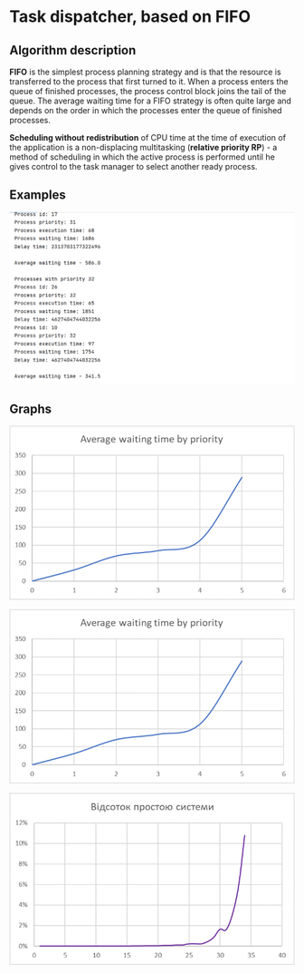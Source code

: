 # Task dispatcher, based on FIFO

## Algorithm description

**FIFO** is the simplest process planning strategy and is that the resource is transferred to the process that first turned to it. 
When a process enters the queue of finished processes, the process control block joins the tail of the queue. 
The average waiting time for a FIFO strategy is often quite large and depends on the order in which the processes enter the queue of finished processes.

**Scheduling without redistribution** of CPU time at the time of execution of the application is a non-displacing multitasking (**relative priority RP**) - 
a method of scheduling in which the active process is performed until he gives control to the task manager to select another ready process.

## Examples

![program](program.PNG "program")

## Graphs

![average_time_by_priority](average_time_by_priority.png "average time by priority")

![average_time_by_priority](average_time_by_priority.png "average time by priority")

![delay_percentage](delay_percentage.png "delay percentage")
